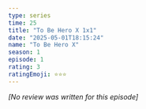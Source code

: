 ```yaml
---
type: series
time: 25
title: "To Be Hero X 1x1"
date: "2025-05-01T18:15:24"
name: "To Be Hero X"
season: 1
episode: 1
rating: 3
ratingEmoji: ⭐️⭐️⭐️
---
```


*[No review was written for this episode]*
